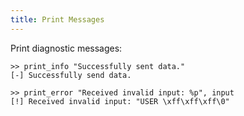 ```yaml
---
title: Print Messages
---
```


Print diagnostic messages:

    >> print_info "Successfully sent data."
    [-] Successfully send data.

    >> print_error "Received invalid input: %p", input
    [!] Received invalid input: "USER \xff\xff\xff\0"

